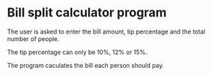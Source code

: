# Bill split calculator program

The user is asked to enter the bill amount, tip percentage and the total number of people.

The tip percentage can only be 10%, 12% or 15%.

The program caculates the bill each person should pay.
